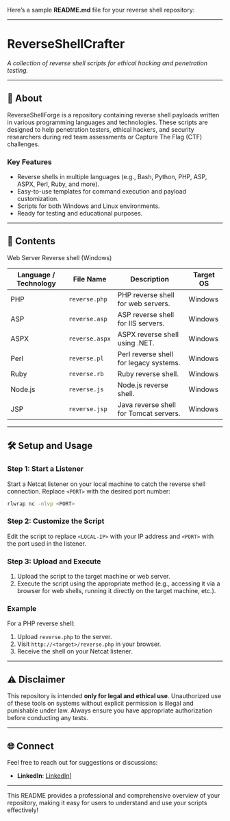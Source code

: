 Here’s a sample **README.md** file for your reverse shell repository:

---

# ReverseShellCrafter 
*A collection of reverse shell scripts for ethical hacking and penetration testing.*

---

## 🚀 **About**  
ReverseShellForge is a repository containing reverse shell payloads written in various programming languages and technologies. These scripts are designed to help penetration testers, ethical hackers, and security researchers during red team assessments or Capture The Flag (CTF) challenges.

### **Key Features**  
- Reverse shells in multiple languages (e.g., Bash, Python, PHP, ASP, ASPX, Perl, Ruby, and more).  
- Easy-to-use templates for command execution and payload customization.  
- Scripts for both Windows and Linux environments.  
- Ready for testing and educational purposes.  

---

## 📂 **Contents**  
Web Server Reverse shell (Windows)

| Language / Technology | File Name                | Description                              | Target OS |
|------------------------|--------------------------|------------------------------------------|-----------|
| PHP                   | `reverse.php`           | PHP reverse shell for web servers.      | Windows  |
| ASP                   | `reverse.asp`           | ASP reverse shell for IIS servers.      | Windows   |
| ASPX                  | `reverse.aspx`          | ASPX reverse shell using .NET.          | Windows   |
| Perl                  | `reverse.pl`            | Perl reverse shell for legacy systems.  | Windows  |
| Ruby                  | `reverse.rb`            | Ruby reverse shell.                     | Windows  |
| Node.js               | `reverse.js`            | Node.js reverse shell.                  | Windows  |
| JSP                   | `reverse.jsp`           | Java reverse shell for Tomcat servers.  | Windows  |

---

## 🛠 **Setup and Usage**  

### **Step 1**: Start a Listener  
Start a Netcat listener on your local machine to catch the reverse shell connection. Replace `<PORT>` with the desired port number:  
```bash
rlwrap nc -nlvp <PORT>
```

### **Step 2**: Customize the Script  
Edit the script to replace `<LOCAL-IP>` with your IP address and `<PORT>` with the port used in the listener.

### **Step 3**: Upload and Execute  
1. Upload the script to the target machine or web server.  
2. Execute the script using the appropriate method (e.g., accessing it via a browser for web shells, running it directly on the target machine, etc.).  

### **Example**  
For a PHP reverse shell:  
1. Upload `reverse.php` to the server.  
2. Visit `http://<target>/reverse.php` in your browser.  
3. Receive the shell on your Netcat listener.

---

## ⚠️ **Disclaimer**  
This repository is intended **only for legal and ethical use**. Unauthorized use of these tools on systems without explicit permission is illegal and punishable under law. Always ensure you have appropriate authorization before conducting any tests.

---

## 🌐 **Connect**  
Feel free to reach out for suggestions or discussions:  
- **LinkedIn**: [LinkedIn](https://www.linkedin.com/in/mgamal202/)]  
---

This README provides a professional and comprehensive overview of your repository, making it easy for users to understand and use your scripts effectively!
